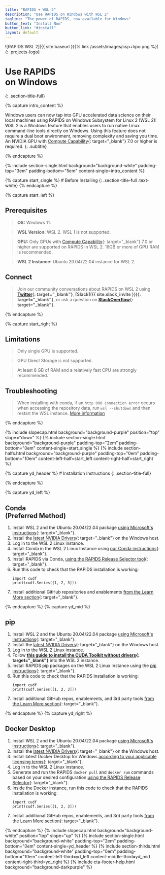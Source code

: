 ```yaml
---
title: "RAPIDS + WSL 2"
description: "Use RAPIDS on Windows with WSL 2"
tagline: "The power of RAPIDS, now available for Windows"
button_text: "Install Now"
button_link: "#install"
layout: default
---
```


![RAPIDS WSL 2]({{ site.baseurl }}{% link /assets/images/csp+hpo.png %}){: .projects-logo}


# Use RAPIDS <br> on Windows
{: .section-title-full}

{% capture intro_content %}

Windows users can now tap into GPU accelerated data science on their local machines using RAPIDS on Windows Subsystem for Linux 2 (WSL 2)! WSL 2 is a Windows feature that enables users to run native Linux command-line tools directly on Windows. Using this feature does not require a dual boot environment, removing complexity and saving you time. An NVIDIA GPU with [Compute Capability](https://developer.nvidia.com/cuda-gpus){: target="_blank"} 7.0 or higher is required.
{: .subtitle}

{% endcapture %}

{% include section-single.html
    background="background-white"
    padding-top="3em" padding-bottom="5em"
    content-single=intro_content
%}

<div id="prereqs"></div>
{% capture start_single %}
# Before Installing
{: .section-title-full .text-white}
{% endcapture %}

{% capture start_left %}
## <i class="fas fa-check"></i> Prerequisites

> <i class="fas fa-desktop text-white"></i> **OS:** Windows 11.

> <i class="fas fa-info-circle text-white"></i> **WSL Version:** WSL 2. WSL 1 is not supported.

> <i class="fas fa-microchip text-white"></i> **GPU:** Only GPUs with [Compute Capability](https://developer.nvidia.com/cuda-gpus){: target="_blank"} 7.0 or higher are supported on RAPIDS in WSL 2. 16GB or more of GPU RAM is recommended.

> <i class="fas fa-download text-white"></i> **WSL 2 Instance:** Ubuntu 20.04/22.04 instance for WSL 2.

## <i class="far fa-comments text-white"></i> Connect
> Join our community conversations about RAPIDS on WSL 2 using **[Twitter](https://twitter.com/rapidsai){: target="_blank"}**, **[Slack]({{ site.slack_invite }}){: target="_blank"}**, or ask a question on **[StackOverflow](https://stackoverflow.com/tags/rapids){: target="_blank"}**.

{% endcapture %}

{% capture start_right %}
## <i class="fad fa-terminal"></i> Limitations

> <i class="fas fa-info-circle text-white"></i> Only single GPU is supported.

> <i class="fas fa-info-circle text-white"></i> GPU Direct Storage is not supported.

> <i class="fas fa-info-circle text-white"></i> At least 8 GB of RAM and a relatively fast CPU are strongly recommended.

## <i class="fa-solid fa-screwdriver-wrench"></i> Troubleshooting

> When installing with conda, if an `http 000 connection error` occurs when accessing the repository data, run `wsl --shutdown` and then restart the WSL instance. [More information](https://stackoverflow.com/questions/67923183/miniconda-on-wsl2-ubuntu-20-04-fails-with-condahttperror-http-000-connection)

{% endcapture %}

{% include slopecap.html
    background="background-purple"
    position="top"
    slope="down"
%}
{% include section-single.html
    background="background-purple"
    padding-top="2em" padding-bottom="0em"
    content-single=start_single
%}
{% include section-halfs.html
    background="background-purple"
    padding-top="0em" padding-bottom="10em"
    content-left-half=start_left
    content-right-half=start_right
%}
<div id="install"></div>
{% capture yd_header %}
# Installation Instructions
{: .section-title-full}

{% endcapture %}

{% capture yd_left %}
## <i class="fas fa-laptop-code"></i> Conda <br>(Preferred Method)

1. Install WSL 2 and the Ubuntu 20.04/22.04 package [using Microsoft's instructions](https://docs.microsoft.com/en-us/windows/wsl/install){: target="_blank"}.
2. Install the [latest NVIDIA Drivers](https://www.nvidia.com/download/index.aspx){: target="_blank"} on the Windows host.
3. Log in to the WSL 2 Linux instance.
4. Install Conda in the WSL 2 Linux Instance using [our Conda instructions](https://rapids.ai/start.html#environment){: target="_blank"}.
5. Install RAPIDS via Conda, [using the RAPIDS Release Selector tool](https://rapids.ai/start.html#get-rapids){: target="_blank"}.
6. Run this code to check that the RAPIDS installation is working:
	```
	import cudf
	print(cudf.Series([1, 2, 3]))
	```
7. Install additional GitHub repositories and enablements [from the Learn More section](https://rapids.ai/start.html#next-steps){: target="_blank"}.

{% endcapture %}
{% capture yd_mid %}
## <i class="fab fa-python text-purple"></i> pip

1. Install WSL 2 and the Ubuntu 20.04/22.04 package [using Microsoft's instructions](https://docs.microsoft.com/en-us/windows/wsl/install){: target="_blank"}.
2. Install the [latest NVIDIA Drivers](https://www.nvidia.com/download/index.aspx){: target="_blank"} on the Windows host.
3. Log in to the WSL 2 Linux instance.
4. Follow **[this guide to install the CUDA Toolkit without drivers](https://docs.nvidia.com/cuda/wsl-user-guide/index.html#cuda-support-for-wsl2){: target="_blank"}** into the WSL 2 instance.
5. Install RAPIDS pip packages on the WSL 2 Linux Instance using the [pip instructions](https://rapids.ai/pip.html#install){: target="_blank"}.
6. Run this code to check that the RAPIDS installation is working:
	```
	import cudf
	print(cudf.Series([1, 2, 3]))
	```
7. Install additional GitHub repos, enablements, and 3rd party tools [from the Learn More section](https://rapids.ai/start.html#next-steps){: target="_blank"}.

{% endcapture %}
{% capture yd_right %}
## <i class="fab fa-docker text-purple"></i> Docker Desktop

1. Install WSL 2 and the Ubuntu 20.04/22.04 package [using Microsoft's instructions](https://docs.microsoft.com/en-us/windows/wsl/install){: target="_blank"}.
2. Install the [latest NVIDIA Drivers](https://www.nvidia.com/download/index.aspx){: target="_blank"} on the Windows host.
3. Install latest Docker Desktop for Windows [according to your applicable licensing terms](https://docs.docker.com/desktop/install/windows-install/){: target="_blank"}.
4. Log in to the WSL 2 Linux instance.
5. Generate and run the RAPIDS `docker pull` and `docker run` commands based on your desired configuration [using the RAPIDS Release Selector](https://rapids.ai/start.html#get-rapids){: target="_blank"}.
6. Inside the Docker instance, run this code to check that the RAPIDS installation is working:
	```
	import cudf
	print(cudf.Series([1, 2, 3]))
	```
7. Install additional GitHub repos, enablements, and 3rd party tools [from the Learn More section](https://rapids.ai/start.html#next-steps){: target="_blank"}.

{% endcapture %}
{% include slopecap.html
    background="background-white"
    position="top"
    slope="up"
%}
{% include section-single.html
    background="background-white"
    padding-top="2em" padding-bottom="0em"
    content-single=yd_header
%}
{% include section-thirds.html
    background="background-white"
    padding-top="0em" padding-bottom="10em"
    content-left-third=yd_left
    content-middle-third=yd_mid
    content-right-third=yd_right
%}
{% include cta-footer-help.html
   background="background-darkpurple"
%}
